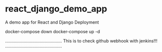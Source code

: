 # react_django_demo_app
A demo app for React and Django Deployment

docker-compose down
docker-compose up -d

..............................................
This is to check github webhook with jenkins!!!
..............................................
